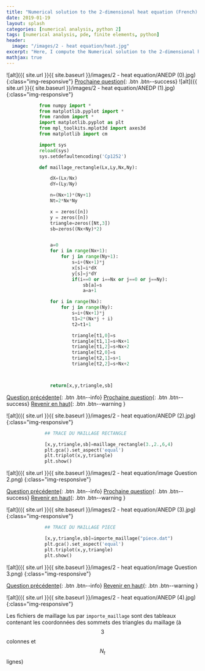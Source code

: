 ```yaml
---
title: "Numerical solution to the 2-dimensional heat equation (French) - Part 1"
date: 2019-01-19
layout: splash
categories: [numerical analysis, python 2]
tags: [numerical analysis, pde, finite elements, python]
header:
  image: "/images/2 - heat equation/heat.jpg"
excerpt: "Here, I compute the Numerical solution to the 2-dimensional heat equation using the finite elements method in Python"
mathjax: true
---
```

![alt]({{ site.url }}{{ site.baseurl }}/images/2 - heat equation/ANEDP (0).jpg)
{:class="img-responsive"}
<a id='q1'></a>
[Prochaine question](#q2){: .btn .btn--success}
![alt]({{ site.url }}{{ site.baseurl }}/images/2 - heat equation/ANEDP (1).jpg)
{:class="img-responsive"}


```python
            from numpy import *
            from matplotlib.pyplot import *
            from random import *
            import matplotlib.pyplot as plt
            from mpl_toolkits.mplot3d import axes3d
            from matplotlib import cm

            import sys
            reload(sys)  
            sys.setdefaultencoding('Cp1252')

            def maillage_rectangle(Lx,Ly,Nx,Ny):

                dX=(Lx/Nx)
                dY=(Ly/Ny)

                n=(Nx+1)*(Ny+1)
                Nt=2*Nx*Ny

                x = zeros([n])
                y = zeros([n])
                triangle=zeros([Nt,3])
                sb=zeros((Nx+Ny)*2)


                a=0
                for i in range(Nx+1):
                    for j in range(Ny+1):
                        s=i+(Nx+1)*j
                        x[s]=i*dX
                        y[s]=j*dY
                        if(i==0 or i==Nx or j==0 or j==Ny):
                            sb[a]=s
                            a=a+1

                for i in range(Nx):
                    for j in range(Ny):
                        s=i+(Nx+1)*j
                        t1=2*(Nx*j + i)
                        t2=t1+1

                        triangle[t1,0]=s
                        triangle[t1,1]=s+Nx+1
                        triangle[t1,2]=s+Nx+2
                        triangle[t2,0]=s
                        triangle[t2,1]=s+1
                        triangle[t2,2]=s+Nx+2



                return[x,y,triangle,sb]
```
<a id='q2'></a>
[Question précédente](#q1){: .btn .btn--info}
[Prochaine question](#q3){: .btn .btn--success}
[Revenir en haut](#link){: .btn .btn--warning }

![alt]({{ site.url }}{{ site.baseurl }}/images/2 - heat equation/ANEDP (2).jpg)
{:class="img-responsive"}


```python
              ## TRACE DU MAILLAGE RECTANGLE

              [x,y,triangle,sb]=maillage_rectangle(3.,2.,6,4)
              plt.gca().set_aspect('equal')
              plt.triplot(x,y,triangle)
              plt.show()
```

![alt]({{ site.url }}{{ site.baseurl }}/images/2 - heat equation/image Question 2.png)
{:class="img-responsive"}

<a id='q3'></a>
[Question précédente](#q2){: .btn .btn--info}
[Prochaine question](#q4){: .btn .btn--success}
[Revenir en haut](#link){: .btn .btn--warning }

![alt]({{ site.url }}{{ site.baseurl }}/images/2 - heat equation/ANEDP (3).jpg)
{:class="img-responsive"}



```python
              ## TRACE DU MAILLAGE PIECE

              [x,y,triangle,sb]=importe_maillage("piece.dat")
              plt.gca().set_aspect('equal')
              plt.triplot(x,y,triangle)
              plt.show()
```

![alt]({{ site.url }}{{ site.baseurl }}/images/2 - heat equation/image Question 3.png)
{:class="img-responsive"}

<a id='q4'></a>
[Question précédente](#q3){: .btn .btn--info}
[Revenir en haut](#link){: .btn .btn--warning }

![alt]({{ site.url }}{{ site.baseurl }}/images/2 - heat equation/ANEDP (4).jpg)
{:class="img-responsive"}

Les fichiers de maillage lus par `importe_maillage` sont des tableaux contenant les coordonnées des sommets des triangles du maillage (à $$3$$ colonnes et $$N_t$$ lignes)
